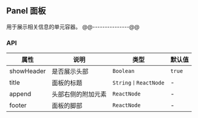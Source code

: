 ## Panel 面板
用于展示相关信息的单元容器。
@@---------------@@
### API
属性 | 说明 | 类型 | 默认值
-----|------| ---- | ---
showHeader | 是否展示头部 | ```Boolean``` | ```true```
title | 面板的标题 | ```String丨ReactNode``` | -
append | 头部右侧的附加元素 | ```ReactNode``` | -
footer | 面板的脚部 | ```ReactNode``` | -
